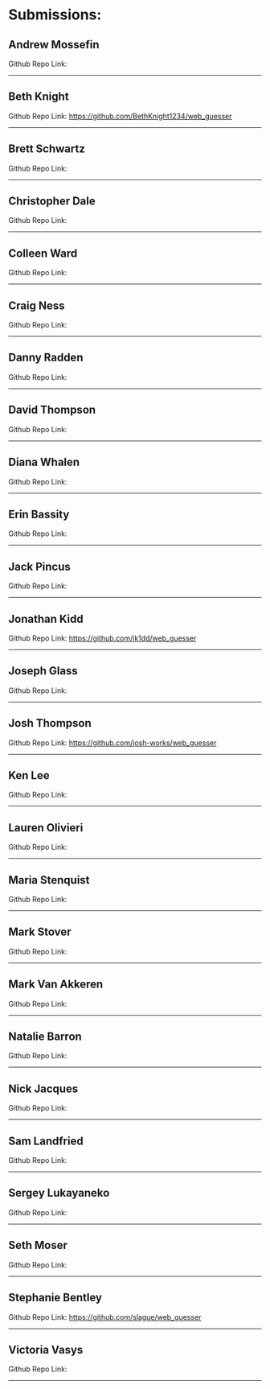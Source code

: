 # Submissions:

## Andrew Mossefin

Github Repo Link:

-----

## Beth Knight

Github Repo Link: https://github.com/BethKnight1234/web_guesser

-----

## Brett Schwartz

Github Repo Link:

-----

## Christopher Dale

Github Repo Link:

-----

## Colleen Ward

Github Repo Link:

-----

## Craig Ness

Github Repo Link:

-----

## Danny Radden

Github Repo Link:

-----

## David Thompson

Github Repo Link:

-----

## Diana Whalen

Github Repo Link:

-----

## Erin Bassity

Github Repo Link:

-----

## Jack Pincus

Github Repo Link:

-----

## Jonathan Kidd

Github Repo Link: https://github.com/jk1dd/web_guesser

-----

## Joseph Glass

Github Repo Link:

-----

## Josh Thompson

Github Repo Link: https://github.com/josh-works/web_guesser

-----

## Ken Lee

Github Repo Link:

-----

## Lauren Olivieri

Github Repo Link:

-----

## Maria Stenquist

Github Repo Link:

-----

## Mark Stover

Github Repo Link:

-----

## Mark Van Akkeren

Github Repo Link:

-----

## Natalie Barron

Github Repo Link:

-----

## Nick Jacques

Github Repo Link:

-----

## Sam Landfried

Github Repo Link:

-----

## Sergey Lukayaneko

Github Repo Link:

-----

## Seth Moser

Github Repo Link:

-----

## Stephanie Bentley

Github Repo Link: https://github.com/slague/web_guesser

-----

## Victoria Vasys

Github Repo Link:

-----
